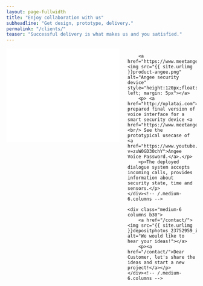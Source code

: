 ```yaml
---
layout: page-fullwidth
title: "Enjoy collaboration with us"
subheadline: "Get design, prototype, delivery."
permalink: "/clients/"
teaser: "Successful delivery is what makes us and you satisfied."
---
```

<!--more-->

<div class="row t60">
    <div id="angee" class="medium-6 columns b30">
<iframe width='440' height='248' src='//www.youtube.com/embed/zuW0GD30chY' frameborder='0' allowfullscreen></iframe>

        <a href="https://www.meetangee.com/"><img src="{{ site.urlimg }}product-angee.png" alt="Angee security device" style="height:120px;float: left; margin: 5px"></a>
        <p> <a href="http://oplatai.com">Oplatai</a> prepared final version of voice interface for a smart security device <a href="https://www.meetangee.com/">Angee</a>.<br/> See the prototypical usecase of <a href="https://www.youtube.com/watch?v=zuW0GD30chY">Angee Voice Password.</a>.</p>
        <p>The deployed dialogue system accepts incoming calls, provides information about security state, time and sensors.</p>
    </div><!-- /.medium-6.columns -->

    <div class="medium-6 columns b30">
        <a href="/contact/"><img src="{{ site.urlimg }}depositphotos_23752959_ideas.jpg" alt="We would like to hear your ideas!"></a>
        <p><a href="/contact/">Dear Customer, let's share the ideas and start a new project!</a></p>
    </div><!-- /.medium-6.columns -->
</div><!-- /.row -->
